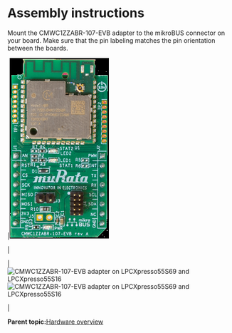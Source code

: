 # Assembly instructions

Mount the CMWC1ZZABR-107-EVB adapter to the mikroBUS connector on your board. Make sure that the pin labeling matches the pin orientation between the boards.

|![](../images/image1.png "CMWC1ZZABR-107-EVB")

|

|![](../images/image2.png "CMWC1ZZABR-107-EVB adapter on LPCXpresso55S69 and
										LPCXpresso55S16") ![](../images/image3.png "CMWC1ZZABR-107-EVB adapter on LPCXpresso55S69 and
										LPCXpresso55S16")

|

**Parent topic:**[Hardware overview](../topics/hardware_overview.md)

